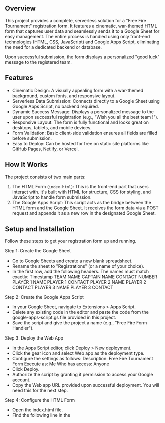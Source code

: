Overview
--------
This project provides a complete, serverless solution for a "Free Fire Tournament" registration form. It features a cinematic, war-themed HTML form that captures user data and seamlessly sends it to a Google Sheet for easy management. The entire process is handled using only front-end technologies (HTML, CSS, JavaScript) and Google Apps Script, eliminating the need for a dedicated backend or database.

Upon successful submission, the form displays a personalized "good luck" message to the registered team.

Features
--------
- Cinematic Design: A visually appealing form with a war-themed background, custom fonts, and responsive layout.
- Serverless Data Submission: Connects directly to a Google Sheet using Google Apps Script, no backend required.
- Dynamic Success Message: Displays a personalized message to the user upon successful registration (e.g., "Wish you all the best team <Team Name>!").
- Responsive Layout: The form is fully functional and looks great on desktops, tablets, and mobile devices.
- Form Validation: Basic client-side validation ensures all fields are filled before submission.
- Easy to Deploy: Can be hosted for free on static site platforms like GitHub Pages, Netlify, or Vercel.

How It Works
------------
The project consists of two main parts:

1. The HTML Form (`index.html`): This is the front-end part that users interact with. It's built with HTML for structure, CSS for styling, and JavaScript to handle form submission.
2. The Google Apps Script: This script acts as the bridge between the HTML form and the Google Sheet. It receives the form data via a POST request and appends it as a new row in the designated Google Sheet.

Setup and Installation
----------------------
Follow these steps to get your registration form up and running.

Step 1: Create the Google Sheet
- Go to Google Sheets and create a new blank spreadsheet.
- Rename the sheet to "Registrations" (or a name of your choice).
- In the first row, add the following headers. The names must match exactly:
  Timestamp
  TEAM NAME
  CAPTAIN NAME
  CONTACT NUMBER
  PLAYER 1 NAME
  PLAYER 1 CONTACT
  PLAYER 2 NAME
  PLAYER 2 CONTACT
  PLAYER 3 NAME
  PLAYER 3 CONTACT

Step 2: Create the Google Apps Script
- In your Google Sheet, navigate to Extensions > Apps Script.
- Delete any existing code in the editor and paste the code from the google-apps-script.gs file provided in this project.
- Save the script and give the project a name (e.g., "Free Fire Form Handler").

Step 3: Deploy the Web App
- In the Apps Script editor, click Deploy > New deployment.
- Click the gear icon and select Web app as the deployment type.
- Configure the settings as follows:
  Description: Free Fire Tournament Form
  Execute as: Me
  Who has access: Anyone
- Click Deploy.
- Authorize the script by granting it permission to access your Google account.
- Copy the Web app URL provided upon successful deployment. You will need this for the next step.

Step 4: Configure the HTML Form
- Open the index.html file.
- Find the following line in the <script> section at the bottom:
    const scriptURL = 'YOUR_WEB_APP_URL_HERE';
- Replace YOUR_WEB_APP_URL_HERE with the Web app URL you copied in the previous step.
- Save the file.

Step 5: Host the Form
- Upload the index.html file to a static hosting provider like GitHub Pages, Netlify, or Vercel. Once deployed, the provider will give you a public URL for your form.

Usage
-----
Share the public URL of your hosted form with participants. When they fill out and submit the form:
1. The data will automatically appear as a new row in your Google Sheet.
2. The participant will see an alert with a personalized success message.

Customization
-------------
Adding New Fields

To add a new field (e.g., "Player 4 Name"):
- HTML: Add the new input field to your index.html file.
- Google Sheet: Add a corresponding header for the new field in your spreadsheet.
- Apps Script: Update the rowData array in your Google Apps Script to include the new form parameter.

License
-------
This project is licensed under the MIT License. See the LICENSE file for more details.
